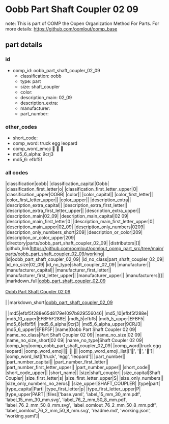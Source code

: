 # Oobb Part Shaft Coupler 02 09  

note: This is part of OOMP the Oopen Organization Method For Parts. For more details: https://github.com/oomlout/oomp_base

##  part details





### id
* oomp_id: oobb_part_shaft_coupler_02_09
  * classification: oobb
  * type: part
  * size: shaft_coupler
  * color: 
  * description_main: 02_09
  * description_extra: 
  * manufacturer: 
  * part_number: 

### other_codes
* short_code: 
* oomp_word: truck egg leopard
* oomp_word_emoji :truck: :egg: :leopard:
* md5_6_alpha: 9crj3
* md5_6: efbf5f

### all codes 
|classification|oobb|
|classification_capital|Oobb|
|classification_first_letter|o|
|classification_first_letter_upper|O|
|classification_upper|OOBB|
|color||
|color_capital||
|color_first_letter||
|color_first_letter_upper||
|color_upper||
|description_extra||
|description_extra_capital||
|description_extra_first_letter||
|description_extra_first_letter_upper||
|description_extra_upper||
|description_main|02_09|
|description_main_capital|02 09|
|description_main_first_letter|0|
|description_main_first_letter_upper|0|
|description_main_upper|02_09|
|description_only_numbers|0209|
|description_only_numbers_short|209|
|description_or_color|209|
|description_or_color_upper|209|
|directory|parts/oobb_part_shaft_coupler_02_09|
|distributors|[]|
|github_link|https://github.com/oomlout/oomlout_oomp_part_src/tree/main/parts/oobb_part_shaft_coupler_02_09/working|
|id|oobb_part_shaft_coupler_02_09|
|id_no_class|part_shaft_coupler_02_09|
|id_no_size|02_09|
|id_no_type|shaft_coupler_02_09|
|manufacturer||
|manufacturer_capital||
|manufacturer_first_letter||
|manufacturer_first_letter_upper||
|manufacturer_upper||
|manufacturers|[]|
|markdown_full|[oobb_part_shaft_coupler_02_09](https://github.com/oomlout/oomlout_oomp_part_src/tree/main/parts/oobb_part_shaft_coupler_02_09/working)<br>[](https://github.com/oomlout/oomlout_oomp_part_src/tree/main/parts/oobb_part_shaft_coupler_02_09/working)<br>[Oobb Part Shaft Coupler 02 09](https://github.com/oomlout/oomlout_oomp_part_src/tree/main/parts/oobb_part_shaft_coupler_02_09/working)<br><br>|
|markdown_short|[oobb_part_shaft_coupler_02_09](https://github.com/oomlout/oomlout_oomp_part_src/tree/main/parts/oobb_part_shaft_coupler_02_09/working)<br><br>|
|md5|efbf5f288e65d8179e1097b829556046|
|md5_10|efbf5f288e|
|md5_10_upper|EFBF5F288E|
|md5_5|efbf5|
|md5_5_upper|EFBF5|
|md5_6|efbf5f|
|md5_6_alpha|9crj3|
|md5_6_alpha_upper|9CRJ3|
|md5_6_upper|EFBF5F|
|name|Oobb Part Shaft Coupler 02 09|
|name_no_class|Part Shaft Coupler 02 09|
|name_no_size|02 09|
|name_no_size_short|02 09|
|name_no_type|Shaft Coupler 02 09|
|oomp_key|oomp_oobb_part_shaft_coupler_02_09|
|oomp_word|truck egg leopard|
|oomp_word_emoji|:truck: :egg: :leopard:|
|oomp_word_emoji_list|[':truck:', ':egg:', ':leopard:']|
|oomp_word_list|['truck', 'egg', 'leopard']|
|part_number||
|part_number_capital||
|part_number_first_letter||
|part_number_first_letter_upper||
|part_number_upper||
|short_code||
|short_code_upper||
|short_name||
|size|shaft_coupler|
|size_capital|Shaft Coupler|
|size_first_letter|s|
|size_first_letter_upper|S|
|size_only_numbers||
|size_only_numbers_no_zeros||
|size_upper|SHAFT_COUPLER|
|type|part|
|type_capital|Part|
|type_first_letter|p|
|type_first_letter_upper|P|
|type_upper|PART|
|files|['base.yaml', 'label_15_mm_30_mm.pdf', 'label_15_mm_30_mm.svg', 'label_76_2_mm_50_8_mm.pdf', 'label_76_2_mm_50_8_mm.svg', 'label_oomlout_76_2_mm_50_8_mm.pdf', 'label_oomlout_76_2_mm_50_8_mm.svg', 'readme.md', 'working.json', 'working.yaml']|
